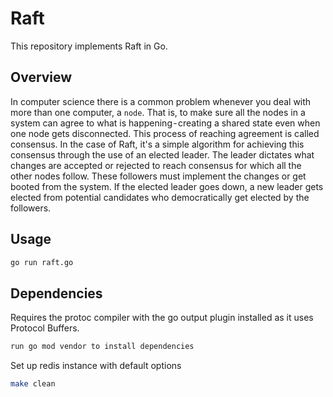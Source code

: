 # Raft 

This repository implements Raft in Go.

## Overview 

In computer science there is a common problem whenever you deal with more than one computer, a `node`.  That is, to make sure all the nodes in a system can agree to what is happening - creating a shared state even when one node gets disconnected. This process of reaching agreement is called consensus. In the case of Raft, it's a simple algorithm for achieving this consensus through the use of an elected leader. The leader dictates what changes are accepted or rejected to reach consensus for which all the other nodes follow. These followers must implement the changes or get booted from the system. If the elected leader goes down, a new leader gets elected from potential candidates who democratically get elected by the followers.

## Usage

```bash
go run raft.go
```

## Dependencies

Requires the protoc compiler with the go output plugin installed as it uses Protocol Buffers.

```bash
run go mod vendor to install dependencies
```

Set up redis instance with default options

```bash
make clean
```

